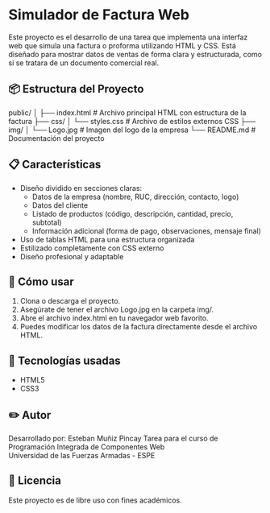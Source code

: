 # Simulador de Factura Web

Este proyecto es el desarrollo de una tarea que implementa una interfaz web que simula una factura o proforma utilizando HTML y CSS. Está diseñado para mostrar datos de ventas de forma clara y estructurada, como si se tratara de un documento comercial real.

## 📦 Estructura del Proyecto

public/
│
├── index.html # Archivo principal HTML con estructura de la factura
├── css/
│ └── styles.css # Archivo de estilos externos CSS
├── img/
│ └── Logo.jpg # Imagen del logo de la empresa
└── README.md # Documentación del proyecto

## 📋 Características

- Diseño dividido en secciones claras:
  - Datos de la empresa (nombre, RUC, dirección, contacto, logo)
  - Datos del cliente
  - Listado de productos (código, descripción, cantidad, precio, subtotal)
  - Información adicional (forma de pago, observaciones, mensaje final)
- Uso de tablas HTML para una estructura organizada
- Estilizado completamente con CSS externo
- Diseño profesional y adaptable

## 🚀 Cómo usar

1. Clona o descarga el proyecto.
2. Asegúrate de tener el archivo Logo.jpg en la carpeta img/.
3. Abre el archivo index.html en tu navegador web favorito.
4. Puedes modificar los datos de la factura directamente desde el archivo HTML.

## 🧰 Tecnologías usadas

- HTML5
- CSS3

## ✏️ Autor

Desarrollado por: Esteban Muñiz Pincay 
Tarea para el curso de Programación Integrada de Componentes Web  
Universidad de las Fuerzas Armadas - ESPE

## 📝 Licencia

Este proyecto es de libre uso con fines académicos.
